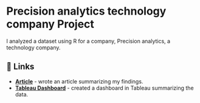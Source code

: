 # Precision analytics technology company Project

I analyzed a dataset using R for a company, Precision analytics, a technology company. 

## 🔗 Links
- [**Article**]() - wrote an article summarizing my findings.
- [**Tableau Dashboard**]() - created a dashboard in Tableau summarizing the data.


